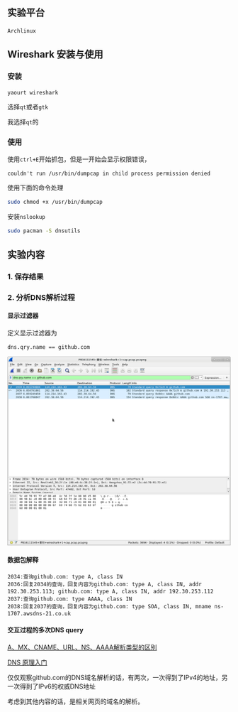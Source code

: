 ## 实验平台

`Archlinux`

## Wireshark 安装与使用

### 安装

 ```bash
yaourt wireshark
 ```

选择`qt`或者`gtk`

我选择`qt`的

### 使用

使用`ctrl+E`开始抓包，但是一开始会显示权限错误，

```
couldn't run /usr/bin/dumpcap in child process permission denied
```

使用下面的命令处理

```bash
sudo chmod +x /usr/bin/dumpcap
```

安装`nslookup`

```bash
sudo pacman -S dnsutils
```

## 实验内容

### 1. 保存结果

### 2. 分析DNS解析过程

#### 显示过滤器

定义显示过滤器为

```
dns.qry.name == github.com
```

![1539095467031](README/1539095467031.png)

#### 数据包解释

```
2034:查询github.com: type A, class IN
2036:回复2034的查询，回复内容为github.com: type A, class IN, addr 192.30.253.113; github.com: type A, class IN, addr 192.30.253.112
2037:查询github.com: type AAAA, class IN
2038:回复2037的查询，回复内容为github.com: type SOA, class IN, mname ns-1707.awsdns-21.co.uk
```

#### 交互过程的多次DNS query

[A、MX、CNAME、URL、NS、AAAA解析类型的区别](https://www.dns.la/support/art_328.aspx)

[DNS 原理入门](http://www.ruanyifeng.com/blog/2016/06/dns.html)

仅仅观察github.com的DNS域名解析的话，有两次，一次得到了IPv4的地址，另一次得到了IPv6的权威DNS地址

考虑到其他内容的话，是相关网页的域名的解析。

